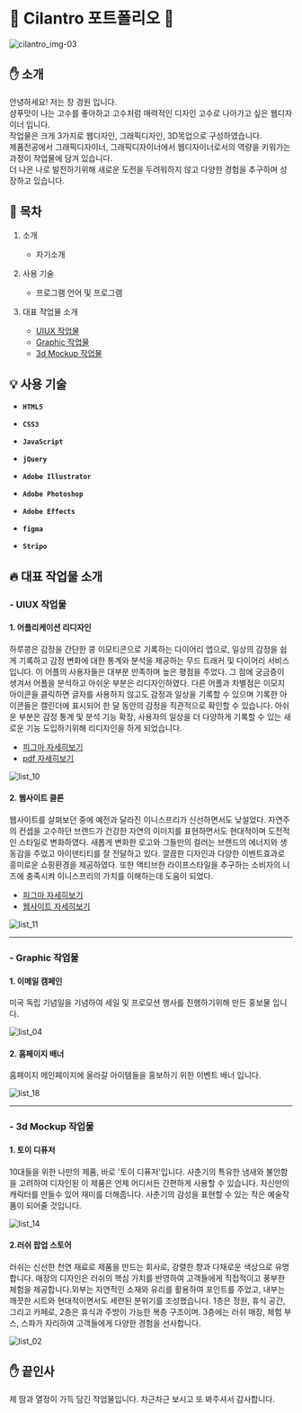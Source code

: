 ﻿# :seedling: Cilantro 포트폴리오 :green_book:

![cilantro_img-03](https://github.com/jkw507600/portfolio/assets/145305173/cbc12b1e-06a9-4fa4-97ca-c98da0927bdc)

## :hand: 소개

 안녕하세요! 저는 장 경원 입니다. <br> 샴푸맛이 나는 고수를 좋아하고 고수처럼 매력적인 디자인 고수로 나아가고 싶은 웹디자이너 입니다. <br> 작업물은 크게 3가지로 웹디자인, 그래픽디자인, 3D목업으로 구성하였습니다. 
 <br> 제품전공에서 그래픽디자이너, 그래픽디자이너에서 웹디자이너로서의 역량을 키워가는 과정이 작업물에 담겨 있습니다. <br> 더 나은 나로 발전하기위해 새로운 도전을 두려워하지 않고 다양한 경험을 추구하며 성장하고 있습니다.

## :loudspeaker: 목차 

1. 소개
     - 자기소개
      
2. 사용 기술
     - 프로그램 언어 및 프로그램

3. 대표 작업물 소개
     - <a id="content3" href="#list_1">UIUX 작업물</a>
     - <a href="#list_2">Graphic 작업물</a>
     - <a href="#list_3">3d Mockup 작업물</a>

## :bulb: 사용 기술


- **`HTML5`** 

- **`CSS3`**

- **`JavaScript`**

- **`jQuery`**

- **`Adobe Illustrator`**

- **`Adobe Photoshop`**

- **`Adobe Effects`**

- **`figma`**
 
- **`Stripo`**


## :fire: 대표 작업물 소개

  
### - <a id="list_1">UIUX 작업물</a>  

#### 1. 어플리케이션 리디자인     

 하루콩은 감정을 간단한 콩 이모티콘으로 기록하는 다이어리 앱으로, 일상의 감정을 쉽게 기록하고 감정 변화에 대한 통계와 분석을 제공하는 무드 트래커 및 다이어리 서비스입니다. 이 어플의 사용자들은 대부분 만족하며 높은 평점을 주었다. 그 점에 궁금증이 생겨서 어플을 분석하고 아쉬운 부분은 리디자인하였다. 다른 어플과 차별점은 이모지 아이콘을 클릭하면 글자를 사용하지 않고도 감정과 일상을 기록할 수 있으며 기록한 아이콘들은 캘린더에 표시되어 한 달 동안의 감정을 직관적으로 확인할 수 있습니다. 아쉬운 부분은 감정 통계 및 분석 기능 확장, 사용자의 일상을 더 다양하게 기록할 수 있는 새로운 기능 도입하기위해 리디자인을 하게 되었습니다.

- [피그마 자세히보기](https://www.figma.com/file/3deXBrmsYZglnMztDnTJat/%EC%95%B1-%EB%B6%84%EC%84%9D?type=design&node-id=0%3A1&mode=design&t=JQnqBfpRPdHgazbv-1)
- [pdf 자세히보기](https://jkw507600.github.io/portfolio/images/App%20redesign.pdf)

![list_10](https://github.com/jkw507600/portfolio/assets/145305173/dc4b064a-d199-4dc1-b0dc-cb24a5381023)


#### 2. 웹사이트 클론

웹사이트를 살펴보던 중에 예전과 달라진 이니스프리가 신선하면서도 낮설었다. 자연주의 컨셉을 고수하던 브랜드가 건강한 자연의 이미지를 표현하면서도 현대적이며 도전적인 스타일로 변화하였다. 새롭게 변화한 로고와 그들만의 컬러는 브랜드의 에너지와 생동감을 주었고 아이덴티티를 잘 전달하고 있다. 깔끔한 디자인과 다양한 이벤트효과로 흥미로운 쇼핑환경을 제공하였다. 또한 액티브한 라이프스타일을 추구하는 소비자의 니즈에 충족시켜 이니스프리의 가치를 이해하는데 도움이 되었다.

- [피그마 자세히보기](https://www.figma.com/file/sLXutRo60EcKYOEaG7mfye/%EC%9D%B4%EB%8B%88%EC%8A%A4%ED%94%84%EB%A6%AC?type=design&node-id=0%3A1&mode=design&t=mS4nVxQAv6lhaw8U-1)
- [웹사이트 자세히보기](https://jkw507600.github.io/innisfree/)

![list_11](https://github.com/jkw507600/portfolio/assets/145305173/81dd5cc9-2441-409b-a777-f84565d21ec4)

- - - - -

### - <a id="list_2">Graphic 작업물</a> 

#### 1. 이메일 캠페인

미국 독립 기념일을 기념하여 세일 및 프로모션 행사를 진행하기위해 만든 홍보물 입니다.

![list_04](https://github.com/jkw507600/portfolio/assets/145305173/a1334b57-a0ff-45fd-82a9-3e88c44f862c)



#### 2. 홈페이지 배너

홈페이지 메인페이지에 올라갈 아이템들을 홍보하기 위한 이벤트 배너 입니다.

![list_18](https://github.com/jkw507600/portfolio/assets/145305173/e69ea41f-a23e-49af-b05a-3340fa8834ab)


- - - - -

### - <a id="list_3">3d Mockup 작업물</a> 

#### 1. 토이 디퓨저

10대들을 위한 나만의 제품, 바로 '토이 디퓨저'입니다. 사춘기의 특유한 냄새와 불안함을 고려하여 디자인된 이 제품은 언제 어디서든 간편하게 사용할 수 있습니다. 자신만의 캐릭터를 만들수 있어 재미를 더해줍니다. 사춘기의 감성을 표현할 수 있는 작은 예술작품이 되어줄 것입니다.

![list_14](https://github.com/jkw507600/portfolio/assets/145305173/bc0135c2-ea77-4777-a179-14dbd11cd5cf)

#### 2.러쉬 팝업 스토어

러쉬는 신선한 천연 재료로 제품을 만드는 회사로, 강렬한 향과 다채로운 색상으로 유명합니다. 매장의 디자인은 러쉬의 핵심 가치를 반영하여 고객들에게 직접적이고 풍부한 체험을 제공합니다.외부는 자연적인 소재와 유리를 활용하여 포인트를 주었고, 내부는 깨끗한 시트와 현대적이면서도 세련된 분위기를 조성했습니다. 1층은 정원, 휴식 공간, 그리고 카페로, 2층은 휴식과 주방이 가능한 복층 구조이며. 3층에는 러쉬 매장, 체험 부스, 스파가 자리하여 고객들에게 다양한 경험을 선사합니다.

![list_02](https://github.com/jkw507600/portfolio/assets/145305173/a4e2d608-042a-45e6-b069-1ec2cdaa5099)

## :hand: 끝인사

 제 땀과 열정이 가득 담긴 작업물입니다. 차근차근 보시고 또 봐주셔서 감사합니다.
 
